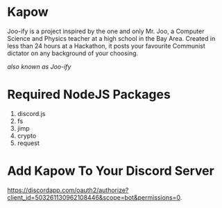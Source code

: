 # Kapow
Joo-ify is a project inspired by the one and only Mr. Joo, a Computer Science and Physics teacher at a high school in the Bay Area. Created in less than 24 hours at a Hackathon, it posts your favourite Communist dictator on any background of your choosing.

*also known as Joo-ify*

# Required NodeJS Packages
1. discord.js
2. fs
3. jimp
4. crypto
5. request

# Add Kapow To Your Discord Server
https://discordapp.com/oauth2/authorize?client_id=503261130962108446&scope=bot&permissions=0.
